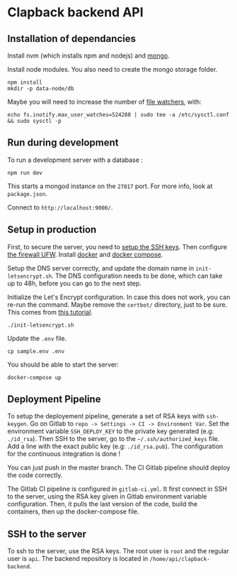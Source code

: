 Clapback backend API
====================

## Installation of dependancies

Install nvm (which installs npm and nodejs) and
[mongo](https://docs.mongodb.com/manual/tutorial/install-mongodb-on-ubuntu/).

Install node modules. You also need to create the mongo storage folder.

```shell script
npm install
mkdir -p data-node/db
```

Maybe you will need to increase the number of [file watchers](https://github.com/guard/listen/wiki/Increasing-the-amount-of-inotify-watchers#the-technical-details), with:

```shell script
echo fs.inotify.max_user_watches=524288 | sudo tee -a /etc/sysctl.conf && sudo sysctl -p
```

## Run during development

To run a development server with a database :

```shell script
npm run dev
```

This starts a mongod instance on the `27017` port. For more info, look at `package.json`.

Connect to `http://localhost:9000/`.

## Setup in production

First, to secure the server, you need to [setup the SSH keys](https://www.digitalocean.com/community/tutorial_collections/how-to-set-up-ssh-keys).
Then configure [the firewall UFW](https://www.digitalocean.com/community/tutorials/how-to-set-up-a-firewall-with-ufw-on-ubuntu-20-04).
Install [docker](https://docs.docker.com/engine/install/ubuntu/) and [docker compose](https://docs.docker.com/compose/install/).

Setup the DNS server correctly, and update the domain name in `init-letsencrypt.sh`.
The DNS configuration needs to be done, which can take up to 48h, before you can go to the next step.

Initialize the Let's Encrypt configuration. 
In case this does not work, you can re-run the command.
Maybe remove the `certbot/` directory, just to be sure.
This comes from [this tutorial](https://medium.com/@pentacent/nginx-and-lets-encrypt-with-docker-in-less-than-5-minutes-b4b8a60d3a71).
```shell script
./init-letsencrypt.sh
```

Update the `.env` file.
```shell script
cp sample.env .env
```

You should be able to start the server:
```shell script
docker-compose up
```

## Deployment Pipeline

To setup the deployement pipeline, generate a set of RSA keys with `ssh-keygen`.
Go on Gitlab to `repo -> Settings -> CI -> Environment Var`. Set the environment
variable `SSH_DEPLOY_KEY` to the private key generated (e.g: `./id_rsa`).
Then SSH to the server, go to the `~/.ssh/authorized_keys` file.
Add a line with the exact public key (e.g: `./id_rsa.pub`).
The configuration for the continuous integration is done !

You can just push in the master branch. The CI Gitlab pipeline should deploy the code correctly.

The Gitlab CI pipeline is configured in `gitlab-ci.yml`. It first connect in SSH to the server, using the RSA key given
in Gitlab environment variable configuration. Then, it pulls the last version of the code, build the containers, then
up the docker-compose file.

## SSH to the server

To ssh to the server, use the RSA keys. The root user is `root` and the regular user is `api`. 
The backend repository is located in `/home/api/clapback-backend`.